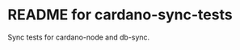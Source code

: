 README for cardano-sync-tests
=============================

Sync tests for cardano-node and db-sync.
